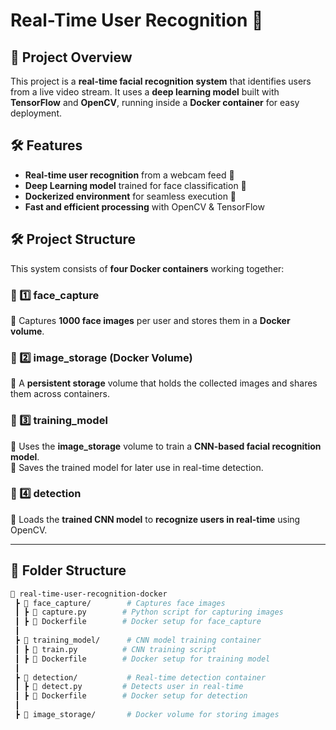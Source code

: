 # Real-Time User Recognition 🎥  

## 📌 Project Overview  
This project is a **real-time facial recognition system** that identifies users from a live video stream. It uses a **deep learning model** built with **TensorFlow** and **OpenCV**, running inside a **Docker container** for easy deployment.  

## 🛠️ Features  
- **Real-time user recognition** from a webcam feed 🎥  
- **Deep Learning model** trained for face classification 🤖  
- **Dockerized environment** for seamless execution 🐳  
- **Fast and efficient processing** with OpenCV & TensorFlow 

## 🛠️ Project Structure  

This system consists of **four Docker containers** working together:  

### 📌 1️⃣ **face_capture**  
🔹 Captures **1000 face images** per user and stores them in a **Docker volume**.  

### 📌 2️⃣ **image_storage** (Docker Volume)  
🔹 A **persistent storage** volume that holds the collected images and shares them across containers.  

### 📌 3️⃣ **training_model**  
🔹 Uses the **image_storage** volume to train a **CNN-based facial recognition model**.  
🔹 Saves the trained model for later use in real-time detection.  

### 📌 4️⃣ **detection**  
🔹 Loads the **trained CNN model** to **recognize users in real-time** using OpenCV.  

---

## 📂 Folder Structure  

```bash
📁 real-time-user-recognition-docker
 ┣ 📂 face_capture/        # Captures face images
 ┃ ┣ 📜 capture.py        # Python script for capturing images
 ┃ ┣ 📜 Dockerfile        # Docker setup for face_capture
 ┃ 
 ┣ 📂 training_model/      # CNN model training container
 ┃ ┣ 📜 train.py          # CNN training script
 ┃ ┣ 📜 Dockerfile        # Docker setup for training model
 ┃ 
 ┣ 📂 detection/           # Real-time detection container
 ┃ ┣ 📜 detect.py         # Detects user in real-time
 ┃ ┣ 📜 Dockerfile        # Docker setup for detection
 ┃ 
 ┣ 📂 image_storage/       # Docker volume for storing images



